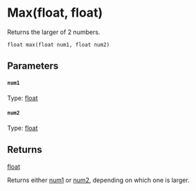 # Max(float, float)

Returns the larger of 2 numbers.

```
float max(float num1, float num2)
```

## Parameters

#### `num1`
Type: [float](/MdDocs/Types/Float.md)

#### `num2`
Type: [float](/MdDocs/Types/Float.md)

## Returns

[float](/MdDocs/Types/Float.md)

Returns either [num1](#num1) or [num2](#num2), depending on which one is larger.

